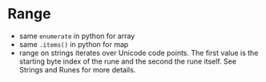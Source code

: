 # Range

- same `enumerate` in python for array
- same `.items()` in python for map
- range on strings iterates over Unicode code points. The first value is the starting byte index of the rune and the second the rune itself. See Strings and Runes for more details.
